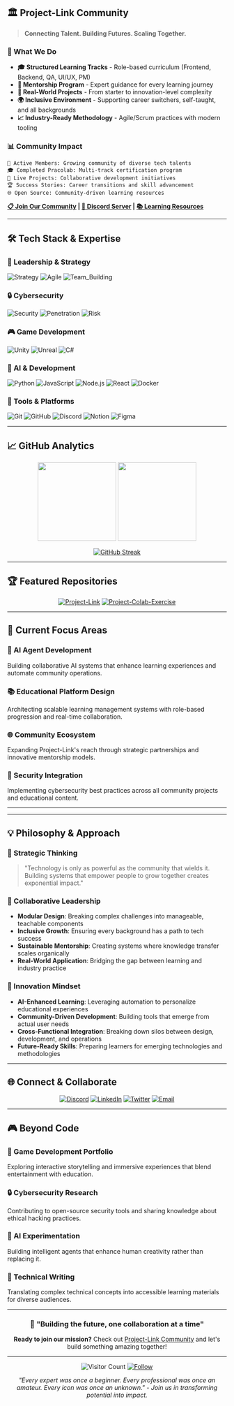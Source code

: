 ## 🏛️ Project-Link Community

> **Connecting Talent. Building Futures. Scaling Together.**

### 🎯 What We Do
- **🎓 Structured Learning Tracks** - Role-based curriculum (Frontend, Backend, QA, UI/UX, PM)
- **🤝 Mentorship Program** - Expert guidance for every learning journey  
- **🚀 Real-World Projects** - From starter to innovation-level complexity
- **🌍 Inclusive Environment** - Supporting career switchers, self-taught, and all backgrounds
- **📈 Industry-Ready Methodology** - Agile/Scrum practices with modern tooling

### 📊 Community Impact
```
👥 Active Members: Growing community of diverse tech talents
🎓 Completed Pracolab: Multi-track certification program
🚀 Live Projects: Collaborative development initiatives  
🏆 Success Stories: Career transitions and skill advancement
🌐 Open Source: Community-driven learning resources
```

**[📋 Join Our Community](https://github.com/LEX-DEV141/project-link) | [💬 Discord Server](https://discord.gg/project-link) | [📚 Learning Resources](https://github.com/LEX-DEV141/Project.Link_Guide)**

---

## 🛠️ Tech Stack & Expertise

### 💼 Leadership & Strategy
![Strategy](https://img.shields.io/badge/CTO_Strategy-FF6B6B?style=for-the-badge&logo=target&logoColor=white)
![Agile](https://img.shields.io/badge/Agile_Scrum-4ECDC4?style=for-the-badge&logo=scrumalliance&logoColor=white)
![Team_Building](https://img.shields.io/badge/Team_Building-45B7D1?style=for-the-badge&logo=microsoft-teams&logoColor=white)

### 🔒 Cybersecurity
![Security](https://img.shields.io/badge/Cybersecurity-DC143C?style=for-the-badge&logo=security&logoColor=white)
![Penetration](https://img.shields.io/badge/Penetration_Testing-8B0000?style=for-the-badge&logo=kalilinux&logoColor=white)
![Risk](https://img.shields.io/badge/Risk_Management-FF4500?style=for-the-badge&logo=shield&logoColor=white)

### 🎮 Game Development
![Unity](https://img.shields.io/badge/Unity-100000?style=for-the-badge&logo=unity&logoColor=white)
![Unreal](https://img.shields.io/badge/Unreal_Engine-313131?style=for-the-badge&logo=unreal-engine&logoColor=white)
![C#](https://img.shields.io/badge/C%23-239120?style=for-the-badge&logo=c-sharp&logoColor=white)

### 🤖 AI & Development
![Python](https://img.shields.io/badge/Python-3776AB?style=for-the-badge&logo=python&logoColor=white)
![JavaScript](https://img.shields.io/badge/JavaScript-F7DF1E?style=for-the-badge&logo=javascript&logoColor=black)
![Node.js](https://img.shields.io/badge/Node.js-339933?style=for-the-badge&logo=nodedotjs&logoColor=white)
![React](https://img.shields.io/badge/React-20232A?style=for-the-badge&logo=react&logoColor=61DAFB)
![Docker](https://img.shields.io/badge/Docker-2CA5E0?style=for-the-badge&logo=docker&logoColor=white)

### 🔧 Tools & Platforms
![Git](https://img.shields.io/badge/Git-F05032?style=for-the-badge&logo=git&logoColor=white)
![GitHub](https://img.shields.io/badge/GitHub-100000?style=for-the-badge&logo=github&logoColor=white)
![Discord](https://img.shields.io/badge/Discord-7289DA?style=for-the-badge&logo=discord&logoColor=white)
![Notion](https://img.shields.io/badge/Notion-000000?style=for-the-badge&logo=notion&logoColor=white)
![Figma](https://img.shields.io/badge/Figma-F24E1E?style=for-the-badge&logo=figma&logoColor=white)

---

## 📈 GitHub Analytics

<div align="center">
  
<img height="180em" src="https://github-readme-stats.vercel.app/api?username=LEX-DEV141&show_icons=true&theme=tokyonight&include_all_commits=true&count_private=true"/>
<img height="180em" src="https://github-readme-stats.vercel.app/api/top-langs/?username=LEX-DEV141&layout=compact&langs_count=8&theme=tokyonight"/>

</div>

<div align="center">
  
[![GitHub Streak](https://streak-stats.demolab.com/?user=LEX-DEV141&theme=tokyonight)](https://git.io/streak-stats)

</div>

---

## 🏆 Featured Repositories

<div align="center">

[![Project-Link](https://github-readme-stats.vercel.app/api/pin/?username=LEX-DEV141&repo=project-link&theme=tokyonight)](https://github.com/LEX-DEV141/project-link)
[![Project-Colab-Exercise](https://github-readme-stats.vercel.app/api/pin/?username=LEX-DEV141&repo=Project-colab_Exercise&theme=tokyonight)](https://github.com/LEX-DEV141/Project-colab_Exercise)

</div>

---

## 🎯 Current Focus Areas

### 🤖 AI Agent Development
Building collaborative AI systems that enhance learning experiences and automate community operations.

### 📚 Educational Platform Design  
Architecting scalable learning management systems with role-based progression and real-time collaboration.

### 🌐 Community Ecosystem
Expanding Project-Link's reach through strategic partnerships and innovative mentorship models.

### 🔐 Security Integration
Implementing cybersecurity best practices across all community projects and educational content.

---


---

## 💡 Philosophy & Approach

### 🎯 Strategic Thinking
> "Technology is only as powerful as the community that wields it. Building systems that empower people to grow together creates exponential impact."

### 🤝 Collaborative Leadership
- **Modular Design**: Breaking complex challenges into manageable, teachable components
- **Inclusive Growth**: Ensuring every background has a path to tech success  
- **Sustainable Mentorship**: Creating systems where knowledge transfer scales organically
- **Real-World Application**: Bridging the gap between learning and industry practice

### 🚀 Innovation Mindset
- **AI-Enhanced Learning**: Leveraging automation to personalize educational experiences
- **Community-Driven Development**: Building tools that emerge from actual user needs
- **Cross-Functional Integration**: Breaking down silos between design, development, and operations
- **Future-Ready Skills**: Preparing learners for emerging technologies and methodologies

---

## 🌐 Connect & Collaborate

<div align="center">

[![Discord](https://img.shields.io/badge/Project--Link_Discord-7289DA?style=for-the-badge&logo=discord&logoColor=white)](https://discord.gg/project-link)
[![LinkedIn](https://img.shields.io/badge/LinkedIn-0077B5?style=for-the-badge&logo=linkedin&logoColor=white)](https://linkedin.com/in/riddd-tech)
[![Twitter](https://img.shields.io/badge/Twitter-1DA1F2?style=for-the-badge&logo=twitter&logoColor=white)](https://twitter.com/LEX_DEV141)
[![Email](https://img.shields.io/badge/Email-D14836?style=for-the-badge&logo=gmail&logoColor=white)](mailto:ridd@project-link.dev)

</div>

---

## 🎮 Beyond Code

### 🎯 Game Development Portfolio
Exploring interactive storytelling and immersive experiences that blend entertainment with education.

### 🔒 Cybersecurity Research  
Contributing to open-source security tools and sharing knowledge about ethical hacking practices.

### 🤖 AI Experimentation
Building intelligent agents that enhance human creativity rather than replacing it.

### 📝 Technical Writing
Translating complex technical concepts into accessible learning materials for diverse audiences.

---

<div align="center">

### 🚀 "Building the future, one collaboration at a time"

**Ready to join our mission?** Check out [Project-Link Community](https://github.com/LEX-DEV141/project-link) and let's build something amazing together!

---

![Visitor Count](https://komarev.com/ghpvc/?username=LEX-DEV141&color=blueviolet&style=for-the-badge)
[![Follow](https://img.shields.io/github/followers/LEX-DEV141?label=Follow&style=for-the-badge&color=blue)](https://github.com/LEX-DEV141)

*"Every expert was once a beginner. Every professional was once an amateur. Every icon was once an unknown." - Join us in transforming potential into impact.*

</div>
